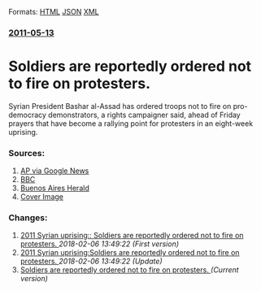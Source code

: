 
Formats: [HTML](/news/2011/05/13/soldiers-are-reportedly-ordered-not-to-fire-on-protesters.html)  [JSON](/news/2011/05/13/soldiers-are-reportedly-ordered-not-to-fire-on-protesters.json)  [XML](/news/2011/05/13/soldiers-are-reportedly-ordered-not-to-fire-on-protesters.xml)  

### [2011-05-13](/news/2011/05/13/index.md)

##### 
# Soldiers are reportedly ordered not to fire on protesters. 

Syrian President Bashar al-Assad has ordered troops not to fire on pro-democracy demonstrators, a rights campaigner said, ahead of Friday prayers that have become a rallying point for protesters in an eight-week uprising.


### Sources:

1. [AP via Google News](http://www.google.com/hostednews/ap/article/ALeqM5gR_t8lQfdxC9_XuOgNIg5aB8qOxA?docId=b2135663d47c409a8de30ca188294224)
2. [BBC](http://www.bbc.co.uk/news/world-middle-east-13391828)
3. [Buenos Aires Herald](http://www.buenosairesherald.com/article/66907/syrias-assad-reported-to-have-ordered-no-shooting)
3. [Cover Image](/files/imagenes//201105/66907_12_160126.jpg)

### Changes:

1. [2011 Syrian uprising:: Soldiers are reportedly ordered not to fire on protesters. ](/news/2011/05/13/2011-syrian-uprising-soldiers-are-reportedly-ordered-not-to-fire-on-protesters.md) _2018-02-06 13:49:22 (First version)_
2. [2011 Syrian uprising:Soldiers are reportedly ordered not to fire on protesters. ](/news/2011/05/13/2011-syrian-uprising-psoldiers-are-reportedly-ordered-not-to-fire-on-protesters.md) _2018-02-06 13:49:22 (Update)_
2. [Soldiers are reportedly ordered not to fire on protesters. ](/news/2011/05/13/soldiers-are-reportedly-ordered-not-to-fire-on-protesters.md) _(Current version)_
